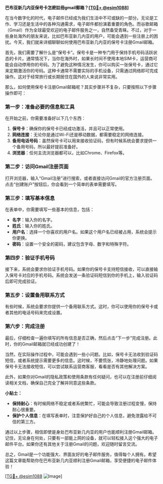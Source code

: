 **巴布亚新几内亚保号卡怎麽註冊gmail郵箱？[[TG💪+ @esim1088](https://t.me/s/esim1088)]**

在当今数字化的时代，电子邮件已经成为我们生活中不可或缺的一部分。无论是工作、学习还是生活中的各种沟通需求，电子邮件都扮演着重要的角色。而谷歌邮箱（Gmail）作为全球最受欢迎的电子邮件服务之一，自然备受青睐。不过，对于一些身处海外的朋友来说，比如巴布亚新几内亚的用户，可能会遇到一些注册上的困扰。今天，我们就来详细聊聊如何使用巴布亚新几内亚的保号卡注册Gmail邮箱。

首先，我们需要了解什么是“保号卡”。保号卡是一种专门用于保持手机号码活跃状态的卡片。通常情况下，当你在海外时，如果长时间不使用本地SIM卡，运营商可能会自动停用你的号码。为了避免这种情况发生，你可以购买一张保号卡，通过它来定期激活你的号码。这种卡通常不需要实际的手机设备，只需通过网络即可完成操作。这对于经常旅行或长期居住在国外的人来说非常实用。

那么，如何使用保号卡注册Gmail邮箱呢？其实步骤并不复杂，只要按照以下步骤操作即可：

### 第一步：准备必要的信息和工具

在开始之前，你需要准备好以下几个东西：
1. **保号卡**：确保你的保号卡已经成功激活，并且可以正常使用。
2. **网络连接**：无论你是通过Wi-Fi还是移动数据，都需要稳定的网络连接。
3. **备用电话号码**：虽然保号卡可以用来接收验证码，但有时候系统会要求提供一个备用号码，所以最好提前准备好。
4. **浏览器**：任何主流浏览器都可以，比如Chrome、Firefox等。

### 第二步：访问Gmail注册页面

打开浏览器，输入“Gmail注册”进行搜索，或者直接访问Gmail的官方注册页面。点击“创建账户”按钮后，你会看到一个简单的表单需要填写。

### 第三步：填写基本信息

在表单中，你需要填写一些基本的信息，包括：
- **名字**：输入你的名字。
- **姓氏**：输入你的姓氏。
- **用户名**：选择一个你喜欢的用户名。如果这个用户名已经被占用，系统会提示你更换。
- **密码**：设置一个安全的密码，建议包含字母、数字和特殊字符。

### 第四步：验证手机号码

接下来，系统会要求你验证手机号码。如果你的保号卡支持短信接收，可以直接输入保号卡对应的手机号码。系统会发送一条验证码短信到你的手机上，输入验证码后即可完成验证。

### 第五步：设置备用联系方式

有些时候，系统会要求你提供一个备用联系方式。这时，你可以使用你的保号卡或者其他的电话号码来完成设置。

### 第六步：完成注册

最后，仔细检查一遍你填写的所有信息是否正确，然后点击“下一步”完成注册。此时，你的Gmail邮箱就已经成功创建了！

当然，在实际操作过程中，可能会遇到一些小问题。比如，保号卡无法收到验证码短信，或者系统提示需要更多的信息。这时候，不要慌张，冷静地处理问题。如果保号卡无法接收短信，可以尝试联系运营商客服，看看是否有其他解决方案。

此外，如果你对Gmail的隐私政策和使用条款有任何疑问，也可以在注册前仔细阅读相关文档，确保自己完全了解并同意这些条款。

**小贴士：**
- **保持耐心**：有时候网络不稳定或者系统繁忙，可能会导致注册过程变慢，保持耐心很重要。
- **保护个人信息**：在填写表单时，注意保护好自己的个人信息，避免泄露给不可信的第三方。

通过以上步骤，相信即使是身处巴布亚新几内亚的用户也能顺利注册Gmail邮箱。记住，无论身在何处，只要有一部能上网的设备，就可以轻松接入这个强大的电子邮件平台。如果你还有其他关于注册Gmail的问题，欢迎随时留言交流。

总之，Gmail是一个功能强大、界面友好的电子邮件服务，值得每个人拥有。希望这篇文章能帮助你在巴布亚新几内亚顺利注册Gmail邮箱，享受便捷的电子邮件体验！ 

[[TG💪+ @esim1088](https://t.me/s/esim1088) ![Image](https://i.postimg.cc/4NQfJmqS/Snipaste-2025-05-13-00-14-12.png)]